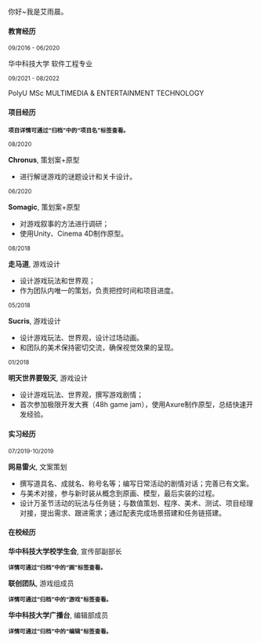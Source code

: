 你好~我是艾雨晨。

#### 教育经历

<small>09/2016 - 06/2020 </small>

华中科技大学              软件工程专业

<small>09/2021 - 08/2022 </small>

PolyU              MSc MULTIMEDIA & ENTERTAINMENT TECHNOLOGY

#### 项目经历

<small>**项目详情可通过“归档”中的“项目名”标签查看。**</small>

<small>08/2020</small>

**Chronus**, 策划案+原型

- 进行解谜游戏的谜题设计和关卡设计。

<small> 06/2020</small>

**Somagic**, 策划案+原型

- 对游戏叙事的方法进行调研；
- 使用Unity、Cinema 4D制作原型。

<small> 08/2018</small>

**走马道**, 游戏设计

- 设计游戏玩法和世界观；
- 作为团队内唯一的策划，负责把控时间和项目进度。

<small>05/2018</small>

**Sucris**, 游戏设计

- 设计游戏玩法、世界观，设计过场动画。
- 和团队的美术保持密切交流，确保视觉效果的呈现。

<small> 01/2018</small>

**明天世界要毁灭**, 游戏设计

- 设计游戏玩法、世界观，撰写游戏剧情；
- 首次参加极限开发大赛（48h game jam），使用Axure制作原型，总结快速开发经验。

#### 实习经历

<small> 07/2019-10/2019</small>

**网易雷火**, 文案策划                          

- 撰写道具名、成就名、称号名等；编写日常活动的剧情对话；完善已有文案。
- 与美术对接，参与新时装从概念到原画、模型，最后实装的过程。
- 设计万圣节活动的玩法与任务链；与数值策划、程序、美术、测试、项目经理对接，提出需求、跟进需求；通过配表完成场景搭建和任务链搭建。

#### 在校经历  

**华中科技大学校学生会**, 宣传部副部长

<small>**详情可通过“归档”中的“画”标签查看。**</small>

**联创团队**, 游戏组成员

<small>**详情可通过“归档”中的“游戏”标签查看。**</small>

**华中科技大学广播台**, 编辑部成员

<small>**详情可通过“归档”中的“编辑”标签查看。**</small>

